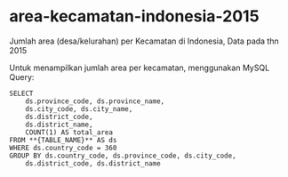 # area-kecamatan-indonesia-2015
Jumlah area (desa/kelurahan) per Kecamatan di Indonesia, Data pada thn 2015

Untuk menampilkan jumlah area per kecamatan, menggunakan MySQL Query:

```
SELECT 
	ds.province_code, ds.province_name,
	ds.city_code, ds.city_name,
	ds.district_code,
	ds.district_name,
	COUNT(1) AS total_area
FROM **{TABLE_NAME}** AS ds
WHERE ds.country_code = 360
GROUP BY ds.country_code, ds.province_code, ds.city_code, 
	ds.district_code, ds.district_name
```
